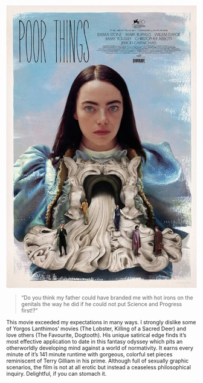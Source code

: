 ![](poor.jpg)
>“Do you think my father could have branded me with hot irons on the genitals the way he did if he could not put Science and Progress first!?”

This movie exceeded my expectations in many ways. I strongly dislike some of Yorgos Lanthimos’ movies (The Lobster, Killing of a Sacred Deer) and love others (The Favourite, Dogtooth). His unique satirical edge finds it’s most effective application to date in this fantasy odyssey which pits an otherworldly developing mind against a world of normativity. It earns every minute of it’s 141 minute runtime with gorgeous, colorful set pieces reminiscent of Terry Gilliam in his prime. Although full of sexually graphic scenarios, the film is not at all erotic but instead a ceaseless philosophical inquiry. Delightful, if you can stomach it.
